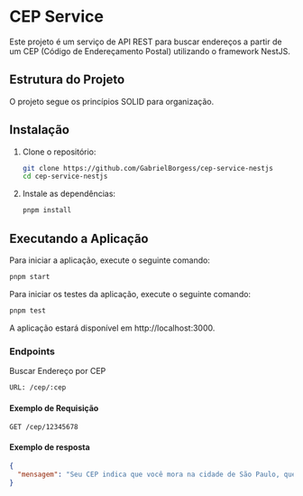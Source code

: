 # CEP Service

Este projeto é um serviço de API REST para buscar endereços a partir de um CEP (Código de Endereçamento Postal) utilizando o framework NestJS.

## Estrutura do Projeto

O projeto segue os princípios SOLID para organização.

## Instalação

1. Clone o repositório:
    ```sh
    git clone https://github.com/GabrielBorgess/cep-service-nestjs
    cd cep-service-nestjs
    ```

2. Instale as dependências:
    ```sh
    pnpm install
    ```

## Executando a Aplicação

Para iniciar a aplicação, execute o seguinte comando:
```sh
pnpm start
```

Para iniciar os testes da aplicação, execute o seguinte comando:
```sh
pnpm test
```

A aplicação estará disponível em http://localhost:3000.

### Endpoints
Buscar Endereço por CEP

```sh 
URL: /cep/:cep
```
#### Exemplo de Requisição

```http
GET /cep/12345678
```

#### Exemplo de resposta

```json
{
  "mensagem": "Seu CEP indica que você mora na cidade de São Paulo, que fica no estado de SP. Esta mensagem foi personalizada pela API."
}
```
